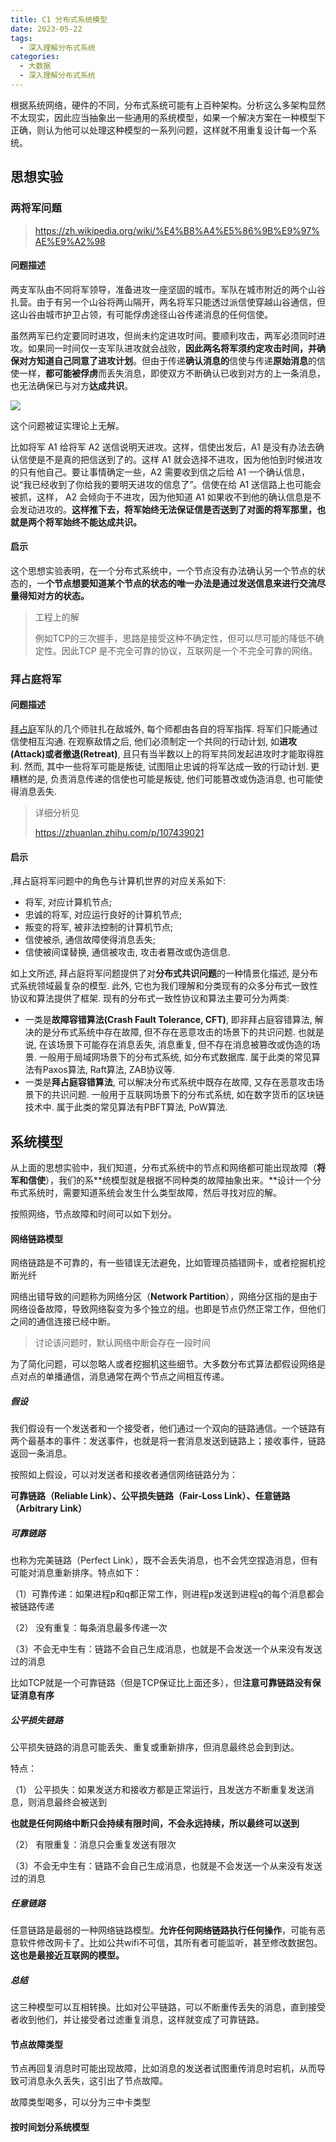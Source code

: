 ```yaml
---
title: C1 分布式系统模型
date: 2023-05-22
tags: 
  - 深入理解分布式系统
categories: 
  - 大数据
  - 深入理解分布式系统
---
```


根据系统网络，硬件的不同，分布式系统可能有上百种架构。分析这么多架构显然不太现实，因此应当抽象出一些通用的系统模型，如果一个解决方案在一种模型下正确，则认为他可以处理这种模型的一系列问题，这样就不用重复设计每一个系统。

## 思想实验

### 两将军问题

>https://zh.wikipedia.org/wiki/%E4%B8%A4%E5%86%9B%E9%97%AE%E9%A2%98

#### 问题描述

两支军队由不同将军领导，准备进攻一座坚固的城市。军队在城市附近的两个山谷扎营。由于有另一个山谷将两山隔开，两名将军只能透过派信使穿越山谷通信，但这山谷由城市护卫占领，有可能俘虏途径山谷传递消息的任何信使。

虽然两军已约定要同时进攻，但尚未约定进攻时间。要顺利攻击，两军必须同时进攻。如果同一时间仅一支军队进攻就会战败，**因此两名将军须约定攻击时间，并确保对方知道自己同意了进攻计划**。但由于传递**确认消息的**信使与传递**原始消息**的信使一样，**都可能被俘虏**而丢失消息，即使双方不断确认已收到对方的上一条消息，也无法确保已与对方**达成共识**。

![](https://upload.wikimedia.org/wikipedia/commons/thumb/c/c9/2-generals.svg/1920px-2-generals.svg.png)

这个问题被证实理论上无解。

比如将军 A1 给将军 A2 送信说明天进攻。这样，信使出发后，A1 是没有办法去确认信使是不是真的把信送到了的。这样 A1 就会选择不进攻，因为他怕到时候进攻的只有他自己。要让事情确定一些，A2 需要收到信之后给 A1 一个确认信息，说“我已经收到了你给我的要明天进攻的信息了”。信使在给 A1 送信路上也可能会被抓，这样， A2 会倾向于不进攻，因为他知道 A1 如果收不到他的确认信息是不会发动进攻的。**这样推下去，将军始终无法保证信是否送到了对面的将军那里，也就是两个将军始终不能达成共识。**

#### 启示

这个思想实验表明，在一个分布式系统中，一个节点没有办法确认另一个节点的状态的，一**个节点想要知道某个节点的状态的唯一办法是通过发送信息来进行交流尽量得知对方的状态。**

> 工程上的解
>
> 例如TCP的三次握手，思路是接受这种不确定性，但可以尽可能的降低不确定性。因此TCP 是不完全可靠的协议，互联网是一个不完全可靠的网络。

### 拜占庭将军

#### 问题描述

[拜占庭](https://link.zhihu.com/?target=https%3A//en.wikipedia.org/wiki/Byzantine_Empire)军队的几个师驻扎在敌城外, 每个师都由各自的将军指挥. 将军们只能通过信使相互沟通. 在观察敌情之后, 他们必须制定一个共同的行动计划, 如**进攻(Attack)**或者**撤退(Retreat)**, 且只有当半数以上的将军共同发起进攻时才能取得胜利. 然而, 其中一些将军可能是叛徒, 试图阻止忠诚的将军达成一致的行动计划. 更糟糕的是, 负责消息传递的信使也可能是叛徒, 他们可能篡改或伪造消息, 也可能使得消息丢失.

>详细分析见
>
>https://zhuanlan.zhihu.com/p/107439021

#### 启示

,拜占庭将军问题中的角色与计算机世界的对应关系如下:

- 将军, 对应计算机节点;
- 忠诚的将军, 对应运行良好的计算机节点;
- 叛变的将军, 被非法控制的计算机节点;
- 信使被杀, 通信故障使得消息丢失;
- 信使被间谍替换, 通信被攻击, 攻击者篡改或伪造信息.

如上文所述, 拜占庭将军问题提供了对**分布式共识问题**的一种情景化描述, 是分布式系统领域最复杂的模型. 此外, 它也为我们理解和分类现有的众多分布式一致性协议和算法提供了框架. 现有的分布式一致性协议和算法主要可分为两类:

- 一类是**故障容错算法(Crash Fault Tolerance, CFT)**, 即非拜占庭容错算法, 解决的是分布式系统中存在故障, 但不存在恶意攻击的场景下的共识问题. 也就是说, 在该场景下可能存在消息丢失, 消息重复, 但不存在消息被篡改或伪造的场景. 一般用于局域网场景下的分布式系统, 如分布式数据库. 属于此类的常见算法有Paxos算法, Raft算法, ZAB协议等.
- 一类是**拜占庭容错算法**, 可以解决分布式系统中既存在故障, 又存在恶意攻击场景下的共识问题. 一般用于互联网场景下的分布式系统, 如在数字货币的区块链技术中. 属于此类的常见算法有PBFT算法, PoW算法.

## 系统模型

从上面的思想实验中，我们知道，分布式系统中的节点和网络都可能出现故障（**将军和信使**），我们的系**统模型就是根据不同种类的故障抽象出来。**设计一个分布式系统时，需要知道系统会发生什么类型故障，然后寻找对应的解。

按照网络，节点故障和时间可以如下划分。

#### 网络链路模型

网络链路是不可靠的，有一些错误无法避免，比如管理员插错网卡，或者挖掘机挖断光纤

网络出错导致的问题称为网络分区（**Network Partition**），网络分区指的是由于网络设备故障，导致网络裂变为多个独立的组。也即是节点仍然正常工作，但他们之间的通信连接已经中断。

> 讨论该问题时，默认网络中断会存在一段时间

为了简化问题，可以忽略人或者挖掘机这些细节。大多数分布式算法都假设网络是点对点的单播通信，消息通常在两个节点之间相互传递。

##### 假设

我们假设有一个发送者和一个接受者，他们通过一个双向的链路通信。一个链路有两个最基本的事件：发送事件，也就是将一套消息发送到链路上；接收事件，链路返回一条消息。

按照如上假设，可以对发送者和接收者通信网络链路分为：

**可靠链路（Reliable Link）、公平损失链路（Fair-Loss Link）、任意链路（Arbitrary Link）**

##### 可靠链路

也称为完美链路（Perfect Link），既不会丢失消息，也不会凭空捏造消息，但有可能对消息重新排序。特点如下：

（1）可靠传递：如果进程p和q都正常工作，则进程p发送到进程q的每个消息都会被链路传递

（2） 没有重复：每条消息最多传递一次

（3）不会无中生有：链路不会自己生成消息，也就是不会发送一个从来没有发送过的消息

比如TCP就是一个可靠链路（但是TCP保证比上面还多），但**注意可靠链路没有保证消息有序**

##### 公平损失链路

公平损失链路的消息可能丢失、重复或重新排序，但消息最终总会到到达。

特点：

（1） 公平损失：如果发送方和接收方都是正常运行，且发送方不断重复发送消息，则消息最终会被送到

​			**也就是任何网络中断只会持续有限时间，不会永远持续，所以最终可以送到**

（2） 有限重复：消息只会重复发送有限次

（3）不会无中生有：链路不会自己生成消息，也就是不会发送一个从来没有发送过的消息

##### 任意链路

任意链路是最弱的一种网络链路模型。**允许任何网络链路执行任何操作**，可能有恶意软件修改网卡了。比如公共wifi不可信，其所有者可能监听，甚至修改数据包。**这也是最接近互联网的模型。**

##### 总结

这三种模型可以互相转换。比如对公平链路，可以不断重传丢失的消息，直到接受者收到他们，并让接受者过滤重复消息，这样就变成了可靠链路。

#### 节点故障类型

节点再回复消息时可能出现故障，比如消息的发送者试图重传消息时宕机，从而导致可消息永久丢失，这引出了节点故障。

故障类型喝多，可以分为三中卡类型

#### 按时间划分系统模型

